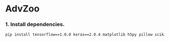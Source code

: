 # AdvZoo

### 1. Install dependencies.

```bash
pip install tensorflow==1.0.0 keras==2.0.4 matplotlib h5py pillow scikit-learn click
```

